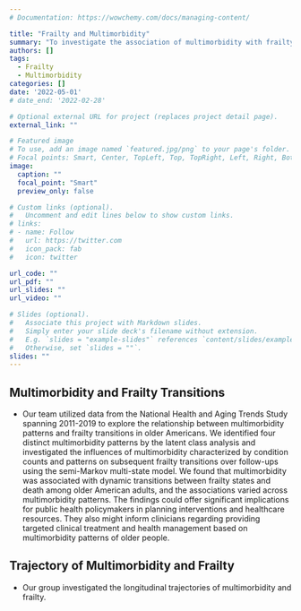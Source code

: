 ```yaml
---
# Documentation: https://wowchemy.com/docs/managing-content/

title: "Frailty and Multimorbidity"
summary: "To investigate the association of multimorbidity with frailty and identify the trajectories of frailty status and multimorbidity."
authors: []
tags:
  - Frailty
  - Multimorbidity
categories: []
date: '2022-05-01'
# date_end: '2022-02-28'

# Optional external URL for project (replaces project detail page).
external_link: ""

# Featured image
# To use, add an image named `featured.jpg/png` to your page's folder.
# Focal points: Smart, Center, TopLeft, Top, TopRight, Left, Right, BottomLeft, Bottom, BottomRight.
image:
  caption: ""
  focal_point: "Smart"
  preview_only: false

# Custom links (optional).
#   Uncomment and edit lines below to show custom links.
# links:
# - name: Follow
#   url: https://twitter.com
#   icon_pack: fab
#   icon: twitter

url_code: ""
url_pdf: ""
url_slides: ""
url_video: ""

# Slides (optional).
#   Associate this project with Markdown slides.
#   Simply enter your slide deck's filename without extension.
#   E.g. `slides = "example-slides"` references `content/slides/example-slides.md`.
#   Otherwise, set `slides = ""`.
slides: ""
---
```

**Multimorbidity and Frailty Transitions**
-----------------
* Our team utilized data from the National Health and Aging Trends Study spanning 2011-2019 to explore the relationship between multimorbidity patterns and frailty transitions in older Americans. We identified four distinct multimorbidity patterns by the latent class analysis and investigated the influences of multimorbidity characterized by condition counts and patterns on subsequent frailty transitions over follow-ups using the semi-Markov multi-state model. We found that multimorbidity was associated with dynamic transitions between frailty states and death among older American adults, and the associations varied across multimorbidity patterns. The findings could offer significant implications for public health policymakers in planning interventions and healthcare resources. They also might inform clinicians regarding providing targeted clinical treatment and health management based on multimorbidity patterns of older people.

**Trajectory of Multimorbidity and Frailty**
-----------------
* Our group investigated the longitudinal trajectories of multimorbidity and frailty.
